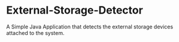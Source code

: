 # External-Storage-Detector
A Simple Java Application that detects the external storage devices attached to the system.

